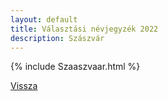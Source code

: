 ```yaml
---
layout: default
title: Választási névjegyzék 2022
description: Szászvár
---
```


{% include Szaaszvaar.html %}

[Vissza](./)